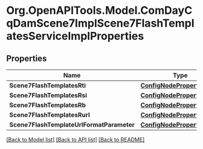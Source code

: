 # Org.OpenAPITools.Model.ComDayCqDamScene7ImplScene7FlashTemplatesServiceImplProperties
## Properties

Name | Type | Description | Notes
------------ | ------------- | ------------- | -------------
**Scene7FlashTemplatesRti** | [**ConfigNodePropertyString**](ConfigNodePropertyString.md) |  | [optional] 
**Scene7FlashTemplatesRsi** | [**ConfigNodePropertyString**](ConfigNodePropertyString.md) |  | [optional] 
**Scene7FlashTemplatesRb** | [**ConfigNodePropertyString**](ConfigNodePropertyString.md) |  | [optional] 
**Scene7FlashTemplatesRurl** | [**ConfigNodePropertyString**](ConfigNodePropertyString.md) |  | [optional] 
**Scene7FlashTemplateUrlFormatParameter** | [**ConfigNodePropertyString**](ConfigNodePropertyString.md) |  | [optional] 

[[Back to Model list]](../README.md#documentation-for-models) [[Back to API list]](../README.md#documentation-for-api-endpoints) [[Back to README]](../README.md)

